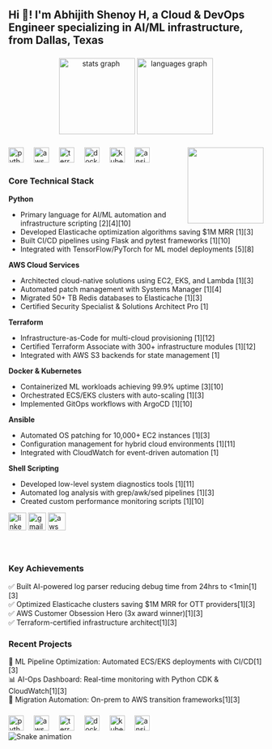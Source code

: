 <h2 align="left">Hi 👋! I'm Abhijith Shenoy H, a Cloud & DevOps Engineer specializing in AI/ML infrastructure, from Dallas, Texas</h2>

###

<div align="center">
  <img src="https://github-readme-stats.vercel.app/api?username=abhijith-shenoy&hide_title=false&hide_rank=false&show_icons=true&include_all_commits=true&count_private=true&disable_animations=false&theme=dracula&locale=en&hide_border=false" height="150" alt="stats graph"  />
  <img src="https://github-readme-stats.vercel.app/api/top-langs?username=abhijith-shenoy&locale=en&hide_title=false&layout=compact&card_width=320&langs_count=5&theme=dracula&hide_border=false" height="150" alt="languages graph"  />
</div>

###

<img align="right" height="150" src="https://media.giphy.com/media/v1.Y2lkPTc5MGI3NjExbW0xNnI5azlwZXE4M2h5dmFqY2Q0dW5jeTV0d3ZmdGJ0d3h3czNvbiZlcD12MV9pbnRlcm5hbF9naWZfYnlfaWQmY3Q9Zw/qgQUggAC3Pfv687qPC/giphy.gif"  />

###

<div align="left">
  <img src="https://cdn.jsdelivr.net/gh/devicons/devicon/icons/python/python-original.svg" height="30" alt="python logo"  />
  <img width="12" />
  <img src="https://cdn.jsdelivr.net/gh/devicons/devicon/icons/amazonwebservices/amazonwebservices-original.svg" height="30" alt="aws logo"  />
  <img width="12" />
  <img src="https://cdn.jsdelivr.net/gh/devicons/devicon/icons/terraform/terraform-original.svg" height="30" alt="terraform logo"  />
  <img width="12" />
  <img src="https://cdn.jsdelivr.net/gh/devicons/devicon/icons/docker/docker-original.svg" height="30" alt="docker logo"  />
  <img width="12" />
  <img src="https://cdn.jsdelivr.net/gh/devicons/devicon/icons/kubernetes/kubernetes-plain.svg" height="30" alt="kubernetes logo"  />
  <img width="12" />
  <img src="https://cdn.jsdelivr.net/gh/devicons/devicon/icons/ansible/ansible-original.svg" height="30" alt="ansible logo"  />
</div>

###
###

<h3 align="left">Core Technical Stack</h3>

**Python**  
- Primary language for AI/ML automation and infrastructure scripting [2][4][10]  
- Developed Elasticache optimization algorithms saving $1M MRR [1][3]  
- Built CI/CD pipelines using Flask and pytest frameworks [1][10]  
- Integrated with TensorFlow/PyTorch for ML model deployments [5][8]

**AWS Cloud Services**  
- Architected cloud-native solutions using EC2, EKS, and Lambda [1][3]  
- Automated patch management with Systems Manager [1][4]  
- Migrated 50+ TB Redis databases to Elasticache [1][3]  
- Certified Security Specialist & Solutions Architect Pro [1]

**Terraform**  
- Infrastructure-as-Code for multi-cloud provisioning [1][12]  
- Certified Terraform Associate with 300+ infrastructure modules [1][12]  
- Integrated with AWS S3 backends for state management [1]

**Docker & Kubernetes**  
- Containerized ML workloads achieving 99.9% uptime [3][10]  
- Orchestrated ECS/EKS clusters with auto-scaling [1][3]  
- Implemented GitOps workflows with ArgoCD [1][10]

**Ansible**  
- Automated OS patching for 10,000+ EC2 instances [1][3]  
- Configuration management for hybrid cloud environments [1][11]  
- Integrated with CloudWatch for event-driven automation [1]

**Shell Scripting**  
- Developed low-level system diagnostics tools [1][11]  
- Automated log analysis with grep/awk/sed pipelines [1][3]  
- Created custom performance monitoring scripts [1][10]


<div align="left">
  <img src="https://img.shields.io/static/v1?message=LinkedIn&logo=linkedin&label=&color=0077B5&logoColor=white&labelColor=&style=for-the-badge" height="35" alt="linkedin logo"  />
  <img src="https://img.shields.io/static/v1?message=Gmail&logo=gmail&label=&color=D14836&logoColor=white&labelColor=&style=for-the-badge" height="35" alt="gmail logo"  />
  <img src="https://img.shields.io/badge/AWS_Certified-%23232F3E?logo=amazonaws&logoColor=FF9900&style=for-the-badge" height="35" alt="aws certified badge"  />
</div>

###

<br clear="both">

<h3 align="left">Key Achievements</h3>
<div align="left">
  ✅ Built AI-powered log parser reducing debug time from 24hrs to <1min[1][3]<br>
  ✅ Optimized Elasticache clusters saving $1M MRR for OTT providers[1][3]<br>
  ✅ AWS Customer Obsession Hero (3x award winner)[1][3]<br>
  ✅ Terraform-certified infrastructure architect[1][3]
</div>

###

<h3 align="left">Recent Projects</h3>
<div align="left">
  🤖 ML Pipeline Optimization: Automated ECS/EKS deployments with CI/CD[1][3]<br>
  📊 AI-Ops Dashboard: Real-time monitoring with Python CDK & CloudWatch[1][3]<br>
  🚀 Migration Automation: On-prem to AWS transition frameworks[1][3]
</div>


###

<div align="left">
  <img src="https://cdn.jsdelivr.net/gh/devicons/devicon/icons/python/python-original.svg" height="30" alt="python logo"  />
  <img width="12" />
  <img src="https://cdn.jsdelivr.net/gh/devicons/devicon/icons/amazonwebservices/amazonwebservices-original.svg" height="30" alt="aws logo"  />
  <img width="12" />
  <img src="https://cdn.jsdelivr.net/gh/devicons/devicon/icons/terraform/terraform-original.svg" height="30" alt="terraform logo"  />
  <img width="12" />
  <img src="https://cdn.jsdelivr.net/gh/devicons/devicon/icons/docker/docker-original.svg" height="30" alt="docker logo"  />
  <img width="12" />
  <img src="https://cdn.jsdelivr.net/gh/devicons/devicon/icons/kubernetes/kubernetes-plain.svg" height="30" alt="kubernetes logo"  />
  <img width="12" />
  <img src="https://cdn.jsdelivr.net/gh/devicons/devicon/icons/ansible/ansible-original.svg" height="30" alt="ansible logo"  />
</div>

<img src="https://raw.githubusercontent.com/maurodesouza/maurodesouza/output/snake.svg" alt="Snake animation" />
